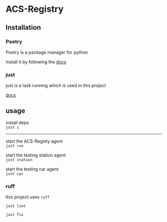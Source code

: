 # ACS-Registry

## Installation

### Poetry

Poetry is a package manager for python

install it by following the [docs](https://python-poetry.org/docs/)

### just

just is a task running which is used in this project

[docs](https://github.com/casey/just)

## usage

install deps <br>
`just i`

---

start the ACS-Registy agent <br>
`just run`

start the testing station agent <br>
`just station`

start the testing car agent <br>
`just car`

### ruff

this project uses `ruff`

`just lint`

`just fix`
